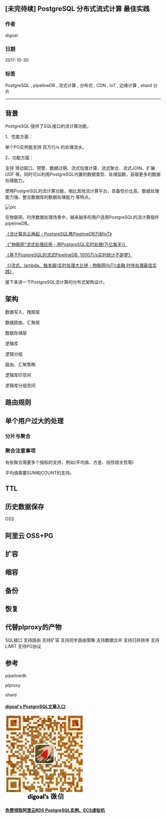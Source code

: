 ## [未完待续] PostgreSQL 分布式流式计算 最佳实践
                   
### 作者  
digoal  
  
### 日期   
2017-10-30   
    
### 标签  
PostgreSQL , pipelineDB , 流式计算 , 分布式 , CDN , IoT , 边缘计算 , shard 分片    
              
----              
               
## 背景        
PostgreSQL 提供了SQL接口的流计算功能，

1、性能方面：

单个PG实例能支持 百万行/s 的处理流水。

2、功能方面：

支持 滑动窗口、预警、数据过期、流式估值计算、流式聚合、流式JOIN、扩展UDF 等。同时可以利用PostgreSQL内置的数据类型、处理函数，获取更多的数据处理能力。

使用PostgreSQL的流计算功能，相比其他流计算平台，具备性价比高、数据处理能力强、整合数据库的数据处理能力 等特点。

![pic](20170727_02_pic_001.jpg)

在物联网、时序数据处理场景中，越来越多的用户选用PostgreSQL的流计算插件pipelineDB。

[《流计算风云再起 - PostgreSQL携PipelineDB力挺IoT》](../201612/20161220_01.md)  

[《"物联网"流式处理应用 - 用PostgreSQL实时处理(万亿每天)》](../201512/20151215_01.md)  

[《基于PostgreSQL的流式PipelineDB, 1000万/s实时统计不是梦》](../201510/20151015_01.md)  

[《(流式、lambda、触发器)实时处理大比拼 - 物联网(IoT)\金融,时序处理最佳实践》](../201705/20170518_01.md)  

接下来讲一下PostgreSQL流计算的分布式架构设计。

## 架构

数据写入、拽取层

数据路由、汇聚层

数据存储层

逻辑库

逻辑分组

路由、汇聚策略

逻辑库ID空间

逻辑库分组空间


## 路由规则



## 单个用户过大的处理

### 分片与聚合

### 聚合注意事项

有些聚合需要多个指标的支持，例如(平均值、方差、线性相关性等)

平均值需要SUM和COUNT的支持。





## TTL


## 历史数据保存

OSS


## 阿里云 OSS+PG


## 扩容

## 缩容


## 备份

## 恢复


## 代替plproxy的产物
SQL接口
支持路由
支持扩容
支持同步路由策略
支持数据合并
支持归并排序
支持LIMIT
支持PG协议


## 参考

pipelinedb

plproxy

shard

  
  
  
  
  
  
  
  
  
  
  
  
  
  
  
#### [digoal's PostgreSQL文章入口](https://github.com/digoal/blog/blob/master/README.md "22709685feb7cab07d30f30387f0a9ae")
  
  
![digoal's weixin](../pic/digoal_weixin.jpg "f7ad92eeba24523fd47a6e1a0e691b59")
  
  
  
  
  
  
  
  
#### [免费领取阿里云RDS PostgreSQL实例、ECS虚拟机](https://www.aliyun.com/database/postgresqlactivity "57258f76c37864c6e6d23383d05714ea")
  
